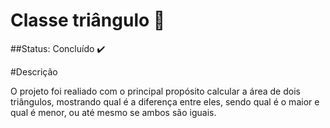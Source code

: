 # Classe triângulo 🔼
##Status: Concluído ✔️

#Descrição

O projeto foi realiado com o principal propósito calcular a área de dois triângulos, mostrando qual é a diferença entre eles, sendo qual é o maior e qual é menor, ou até mesmo se ambos são iguais.

